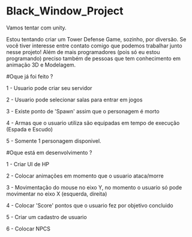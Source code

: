 # Black_Window_Project
Vamos tentar com unity.


Estou tentando criar um Tower Defense Game, sozinho, por diversão. Se você tiver interesse entre contato comigo que podemos trabalhar junto 
nesse projeto!
Além de mais programadores (pois só eu estou programando) preciso também de pessoas que tem conhecimento em animação 3D e Modelagem.


#Oque já foi feito ?


1 - Usuario pode criar seu servidor

2 - Usuario pode selecionar salas para entrar em jogos

3 - Existe ponto de 'Spawn' assim que o personagem é morto

4 - Armas que o usuario utiliza são equipadas em tempo de execução (Espada e Escudo)

5 - Somente 1 personagem disponivel.


#Oque está em desenvolvimento ?

1 - Criar UI de HP

2 - Colocar animações em momento que o usuario ataca/morre

3 - Movimentação do mouse no eixo Y, no momento o usuario só pode movimentar no eixo X (esquerda, direita)

4 - Colocar 'Score' pontos que o usuario fez por objetivo concluido

5 - Criar um cadastro de usuario

6 - Colocar NPCS
